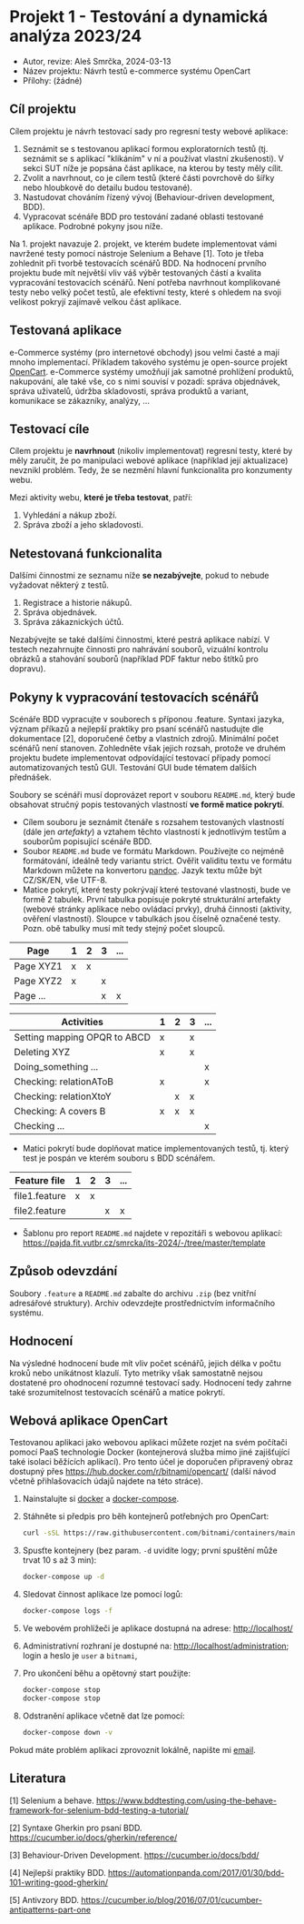 # Projekt 1 - Testování a dynamická analýza 2023/24

* Autor, revize: Aleš Smrčka, 2024-03-13
* Název projektu: Návrh testů e-commerce systému OpenCart
* Přílohy: (žádné)

## Cíl projektu

Cílem projektu je návrh testovací sady pro regresní testy webové aplikace:

1. Seznámit se s testovanou aplikací formou exploratorních testů (tj. seznámit se s aplikací "klikáním" v ní a používat vlastní zkušenosti). V sekci SUT níže je popsána část aplikace, na kterou by testy měly cílit.
2. Zvolit a navrhnout, co je cílem testů (které části povrchově do šířky nebo hloubkově do detailu budou testované).
3. Nastudovat chováním řízený vývoj (Behaviour-driven development, BDD).
4. Vypracovat scénáře BDD pro testování zadané oblasti testované aplikace. Podrobné pokyny jsou níže.

Na 1. projekt navazuje 2. projekt, ve kterém budete implementovat vámi navržené testy pomocí nástroje Selenium a Behave [1]. Toto je třeba zohlednit při tvorbě testovacích scénářů BDD. Na hodnocení prvního projektu bude mít největší vliv váš výběr testovaných částí a kvalita vypracování testovacích scénářů. Není potřeba navrhnout komplikované testy nebo velký počet testů, ale efektivní testy, které s ohledem na svoji velikost pokryjí zajímavě velkou část aplikace.

## Testovaná aplikace

e-Commerce systémy (pro internetové obchody) jsou velmi časté a mají mnoho implementací. Příkladem takového systému je open-source projekt [OpenCart](https://www.opencart.com/). e-Commerce systémy umožňují jak samotné prohlížení produktů, nakupování, ale také vše, co s nimi souvisí v pozadí: správa objednávek, správa uživatelů, údržba skladovosti, správa produktů a variant, komunikace se zákazníky, analýzy, ...

## Testovací cíle

Cílem projektu je **navrhnout** (nikoliv implementovat) regresní testy, které by měly zaručit, že po manipulaci webové aplikace (například její aktualizace) nevznikl problém. Tedy, že se nezmění hlavní funkcionalita pro konzumenty webu.

Mezi aktivity webu, **které je třeba testovat**, patří:

1. Vyhledání a nákup zboží.
2. Správa zboží a jeho skladovosti.

## Netestovaná funkcionalita

Dalšími činnostmi ze seznamu níže **se nezabývejte**, pokud to nebude vyžadovat některý z testů.

1. Registrace a historie nákupů.
2. Správa objednávek.
3. Správa zákaznických účtů.

Nezabývejte se také dalšími činnostmi, které pestrá aplikace nabízí. V testech nezahrnujte činnosti pro nahrávání souborů, vizuální kontrolu obrázků a stahování souborů (například PDF faktur nebo štítků pro dopravu).

## Pokyny k vypracování testovacích scénářů

Scénáře BDD vypracujte v souborech s příponou .feature. Syntaxi jazyka, význam příkazů a nejlepší praktiky pro psaní scénářů nastudujte dle dokumentace [2], doporučené četby a vlastních zdrojů. Minimální počet scénářů není stanoven. Zohledněte však jejich rozsah, protože ve druhém projektu budete implementovat odpovídající testovací případy pomocí automatizovaných testů GUI. Testování GUI bude tématem dalších přednášek.

Soubory se scénáři musí doprovázet report v souboru `README.md`, který bude obsahovat stručný popis testovaných vlastností **ve formě matice pokrytí**.

* Cílem souboru je seznámit čtenáře s rozsahem testovaných vlastností (dále jen *artefakty*) a vztahem těchto vlastností k jednotlivým testům a souborům popisující scénáře BDD.
* Soubor `README.md` bude ve formátu Markdown. Používejte co nejméně formátování, ideálně tedy variantu strict. Ověřit validitu textu ve formátu Markdown můžete na konvertoru [pandoc](https://pandoc.org/try/). Jazyk textu může být CZ/SK/EN, vše UTF-8.
* Matice pokrytí, které testy pokrývají které testované vlastnosti, bude ve formě 2 tabulek. První tabulka popisuje pokryté strukturální artefakty (webové stránky aplikace nebo ovládací prvky), druhá činnosti (aktivity, ověření vlastností). Sloupce v tabulkách jsou číselně označené testy. Pozn. obě tabulky musí mít tedy stejný počet sloupců.

| Page | 1 | 2 | 3 | ... |
|----------|---|---|---|-----|
| Page XYZ1 | x | x |   |     |
| Page XYZ2 | x |   | x |     |
| Page ... |   |   | x |  x   |

| Activities  | 1 | 2 | 3 | ... |
|----------|---|---|---|-----|
| Setting mapping OPQR to ABCD | x |  | x | |
| Deleting XYZ | x |  | x | |
| Doing_something ... | | | | x |
| Checking: relationAToB | x |  |  |  x  |
| Checking: relationXtoY |   | x | x |    |
| Checking: A covers B | x | x | x |    |
| Checking ... | | | | x |

* Matici pokrytí bude doplňovat matice implementovaných testů, tj. který test je pospán ve kterém souboru s BDD scénářem.

| Feature file | 1 | 2 | 3 | ... |
|----------|---|---|---|-----|
| file1.feature | x | x | | |
| file2.feature |   |   | x | x |

* Šablonu pro report `README.md` najdete v repozitáři s webovou aplikací:
<https://pajda.fit.vutbr.cz/smrcka/its-2024/-/tree/master/template>

## Způsob odevzdání

Soubory `.feature` a `README.md` zabalte do archivu `.zip` (bez vnitřní adresářové struktury). Archiv odevzdejte prostřednictvím informačního systému.

## Hodnocení

Na výsledné hodnocení bude mít vliv počet scénářů, jejich délka v počtu kroků nebo unikátnost klazulí. Tyto metriky však samostatně nejsou dostatené pro ohodnocení rozumné testovací sady. Hodnocení tedy zahrne také srozumitelnost testovacích scénářů a matice pokrytí.

## Webová aplikace OpenCart

Testovanou aplikaci jako webovou aplikaci můžete rozjet na svém počítači pomocí PaaS technologie Docker (kontejnerová služba mimo jiné zajišťující také isolaci běžících aplikací). Pro tento účel je doporučen připravený obraz dostupný přes <https://hub.docker.com/r/bitnami/opencart/>  (další návod včetně přihlašovacích údajů najdete na této stráce).

1. Nainstalujte si [docker](https://docs.docker.com/get-started/) a [docker-compose](https://docs.docker.com/compose/).
2. Stáhněte si předpis pro běh kontejnerů potřebných pro OpenCart:

     ```sh
     curl -sSL https://raw.githubusercontent.com/bitnami/containers/main/bitnami/opencart/docker-compose.yml > docker-compose.yml
     ```

3. Spusťte kontejnery (bez param. `-d` uvidíte logy; první spuštění může trvat 10 s až 3 min):

     ```sh
     docker-compose up -d
     ```

4. Sledovat činnost aplikace lze pomocí logů:

     ```sh
     docker-compose logs -f
     ```

5. Ve webovém prohlížeči je aplikace dostupná na adrese: <http://localhost/>
6. Administrativní rozhraní je dostupné na: <http://localhost/administration>; login a heslo je `user` a `bitnami`,
7. Pro ukončení běhu a opětovný start použijte:

     ```sh
     docker-compose stop
     docker-compose stop
     ```

8. Odstranění aplikace včetně dat lze pomocí:

     ```sh
     docker-compose down -v
     ```

Pokud máte problém aplikaci zprovoznit lokálně, napište mi [email](mailto:smrcka@fit.vut.cz).

## Literatura

[1] Selenium a behave. <https://www.bddtesting.com/using-the-behave-framework-for-selenium-bdd-testing-a-tutorial/>

[2] Syntaxe Gherkin pro psaní BDD. <https://cucumber.io/docs/gherkin/reference/>

[3] Behaviour-Driven Development. <https://cucumber.io/docs/bdd/>

[4] Nejlepší praktiky BDD. <https://automationpanda.com/2017/01/30/bdd-101-writing-good-gherkin/>

[5] Antivzory BDD. <https://cucumber.io/blog/2016/07/01/cucumber-antipatterns-part-one>
